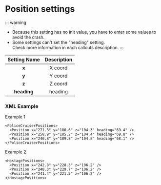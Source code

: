 # Position settings

::: warning
- Because this setting has no init value, you have to enter some values to avoid the crash.
- Some settings can't set the \"heading\" setting.<br/>
 Check more information in each callouts description.
:::

| Setting Name | Description |
| :----------: | :---------: |
|    **x**     |   X coord   |
|    **y**     |   Y coord   |
|    **z**     |   Z coord   |
| **heading**  |   heading   |

### XML Example
Example 1
```xml:line-numbers
<PoliceCruiserPositions>
  <Position x="271.3" y="180.6" z="104.3" heading="69.4" />
  <Position x="258.9" y="185.2" z="104.4" heading="69.8" />
  <Position x="246.8" y="189.8" z="104.8" heading="68.1" />
</PoliceCruiserPositions>
```

Example 2
```xml:line-numbers
<HostagePositions>
  <Position x="242.8" y="228.3" z="106.2" />
  <Position x="248.3" y="229.7" z="106.2" />
  <Position x="241.4" y="221.5" z="106.2" />
</HostagePositions>
```